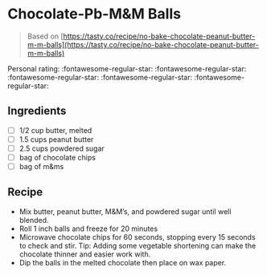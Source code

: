 <!-- Do not modify sections with "AUTO-*". They are updated by make.py -->

# Chocolate-Pb-M&M Balls

> Based on [https://tasty.co/recipe/no-bake-chocolate-peanut-butter-m-m-balls](https://tasty.co/recipe/no-bake-chocolate-peanut-butter-m-m-balls)

<!-- rating=0; (User can specify rating on scale of 1-5) -->
<!-- AUTO-UserRating -->
Personal rating: :fontawesome-regular-star: :fontawesome-regular-star: :fontawesome-regular-star: :fontawesome-regular-star: :fontawesome-regular-star:
<!-- /AUTO-UserRating -->

<!-- TODO: Capture image for Chocolate-Pb-M&M Balls -->

## Ingredients

* [ ] 1/2 cup butter, melted
* [ ] 1.5 cups peanut butter
* [ ] 2.5 cups powdered sugar
* [ ] bag of chocolate chips
* [ ] bag of m&ms

## Recipe

* Mix butter, peanut butter, M&M’s, and powdered sugar until well blended.
* Roll 1 inch balls and freeze for 20 minutes
* Microwave chocolate chips for 60 seconds, stopping every 15 seconds to check and stir. Tip: Adding some vegetable shortening can make the chocolate thinner and easier work with.
* Dip the balls in the melted chocolate then place on wax paper.
